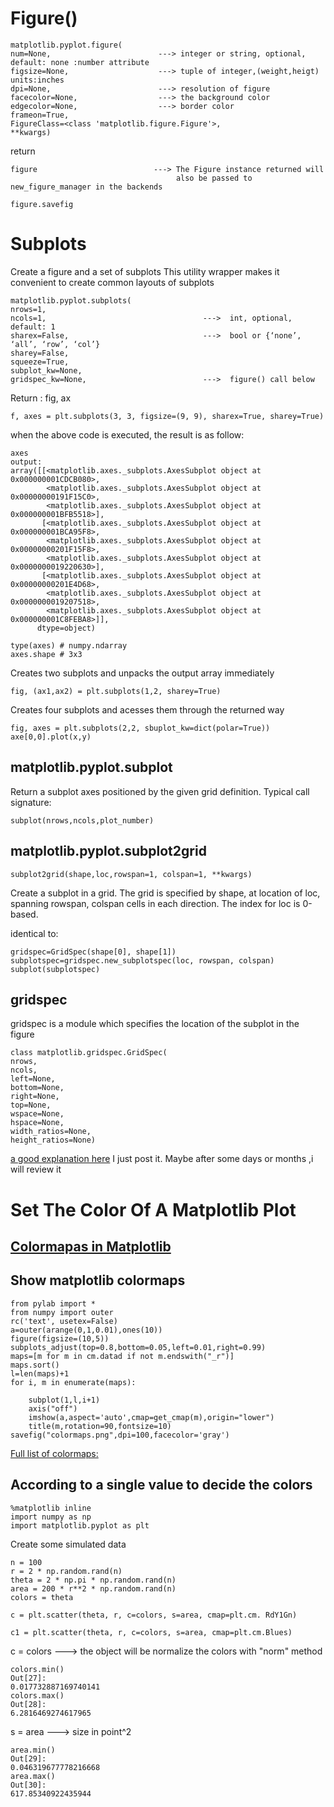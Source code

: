 # Figure()
```
matplotlib.pyplot.figure(
num=None,                        ---> integer or string, optional, default: none :number attribute
figsize=None,                    ---> tuple of integer,(weight,heigt) units:inches
dpi=None,                        ---> resolution of figure
facecolor=None,                  ---> the background color 
edgecolor=None,                  ---> border color
frameon=True, 
FigureClass=<class 'matplotlib.figure.Figure'>,
**kwargs)
```
return
```
figure                          ---> The Figure instance returned will
                                     also be passed to new_figure_manager in the backends
```
```
figure.savefig
```

# Subplots
Create a figure and a set of subplots
This utility wrapper makes it convenient to create common layouts of subplots
```
matplotlib.pyplot.subplots(
nrows=1, 
ncols=1,                                   --->  int, optional, default: 1
sharex=False,                              --->  bool or {‘none’, ‘all’, ‘row’, ‘col’}
sharey=False, 
squeeze=True, 
subplot_kw=None, 
gridspec_kw=None,                          --->  figure() call below
```
Return : fig, ax
```
f, axes = plt.subplots(3, 3, figsize=(9, 9), sharex=True, sharey=True)
```
when the above code is executed, the result is as follow:
```
axes
output:
array([[<matplotlib.axes._subplots.AxesSubplot object at 0x000000001CDCB080>,
        <matplotlib.axes._subplots.AxesSubplot object at 0x00000000191F15C0>,
        <matplotlib.axes._subplots.AxesSubplot object at 0x000000001BFB5518>],
       [<matplotlib.axes._subplots.AxesSubplot object at 0x000000001BCA95F8>,
        <matplotlib.axes._subplots.AxesSubplot object at 0x00000000201F15F8>,
        <matplotlib.axes._subplots.AxesSubplot object at 0x0000000019220630>],
       [<matplotlib.axes._subplots.AxesSubplot object at 0x00000000201E4D68>,
        <matplotlib.axes._subplots.AxesSubplot object at 0x0000000019207518>,
        <matplotlib.axes._subplots.AxesSubplot object at 0x000000001C8FEBA8>]],
      dtype=object)
      
type(axes) # numpy.ndarray
axes.shape # 3x3
```

Creates two subplots and unpacks the output array immediately
```
fig, (ax1,ax2) = plt.subplots(1,2, sharey=True)
```
Creates four subplots and acesses them through the returned way
```
fig, axes = plt.subplots(2,2, sbuplot_kw=dict(polar=True))
axe[0,0].plot(x,y)
```
## matplotlib.pyplot.subplot

Return a subplot axes positioned by the given grid definition.
Typical call signature:
```
subplot(nrows,ncols,plot_number)
```
## matplotlib.pyplot.subplot2grid
```
subplot2grid(shape,loc,rowspan=1, colspan=1, **kwargs)
```
Create a subplot in a grid. The grid is specified by shape, at location of loc, spanning rowspan, colspan cells in each direction. The index for loc is 0-based.

identical to:
```
gridspec=GridSpec(shape[0], shape[1])
subplotspec=gridspec.new_subplotspec(loc, rowspan, colspan)
subplot(subplotspec)
```

## gridspec
gridspec is a module which specifies the location of the subplot in the figure

```
class matplotlib.gridspec.GridSpec(
nrows, 
ncols, 
left=None, 
bottom=None, 
right=None, 
top=None, 
wspace=None, 
hspace=None, 
width_ratios=None, 
height_ratios=None)

```
[a good explanation here](https://matplotlib.org/users/gridspec.html?highlight=gridspec)
I just post it. Maybe after some days or months ,i will review it 



# Set The Color Of A Matplotlib Plot
## [Colormapas in Matplotlib](https://matplotlib.org/tutorials/colors/colormaps.html)


## Show matplotlib colormaps
```
from pylab import *
from numpy import outer
rc('text', usetex=False)
a=outer(arange(0,1,0.01),ones(10))
figure(figsize=(10,5))
subplots_adjust(top=0.8,bottom=0.05,left=0.01,right=0.99)
maps=[m for m in cm.datad if not m.endswith("_r")]
maps.sort()
l=len(maps)+1
for i, m in enumerate(maps):
    
    subplot(1,l,i+1)
    axis("off")
    imshow(a,aspect='auto',cmap=get_cmap(m),origin="lower")
    title(m,rotation=90,fontsize=10)
savefig("colormaps.png",dpi=100,facecolor='gray')
```
[Full list of colormaps:](http://wiki.scipy.org/Cookbook/Matplotlib/Show_colormaps)

## According to a single value to decide the colors
```
%matplotlib inline
import numpy as np
import matplotlib.pyplot as plt
```
Create some simulated data
```
n = 100
r = 2 * np.random.rand(n)
theta = 2 * np.pi * np.random.rand(n)
area = 200 * r**2 * np.random.rand(n)
colors = theta
```
```
c = plt.scatter(theta, r, c=colors, s=area, cmap=plt.cm. RdY1Gn)
```
```
c1 = plt.scatter(theta, r, c=colors, s=area, cmap=plt.cm.Blues)

```
c = colors           ---> the object will be normalize the colors with "norm" method
```
colors.min()
Out[27]: 
0.017732887169740141
colors.max()
Out[28]: 
6.2816469274617965
```
s = area             ---> size in point^2
```
area.min()
Out[29]: 
0.046319677778216668
area.max()
Out[30]: 
617.85340922435944

```


















